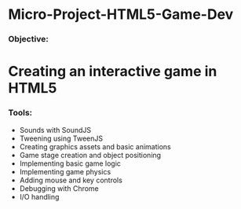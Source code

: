 # Micro-Project-HTML5-Game-Dev

### Objective:
# Creating an interactive game in HTML5


### Tools:
* Sounds with SoundJS
* Tweening using TweenJS
* Creating graphics assets and basic animations
* Game stage creation and object positioning
* Implementing basic game logic
* Implementing game physics
* Adding mouse and key controls
* Debugging with Chrome
* I/O handling


